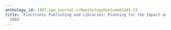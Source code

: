 ```yaml
---
anthology_id: 1997.ipm_journal-ir0anthology0volumeA33A3.13
title: 'Electronic Publishing and Libraries: Planning for the Impact and Growth to
  2003'
---
```

